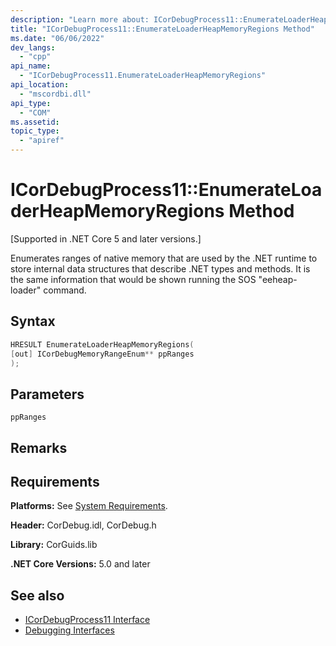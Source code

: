 ```yaml
---
description: "Learn more about: ICorDebugProcess11::EnumerateLoaderHeapMemoryRegions Method"
title: "ICorDebugProcess11::EnumerateLoaderHeapMemoryRegions Method"
ms.date: "06/06/2022"
dev_langs: 
  - "cpp"
api_name: 
  - "ICorDebugProcess11.EnumerateLoaderHeapMemoryRegions"
api_location: 
  - "mscordbi.dll"
api_type: 
  - "COM"
ms.assetid:
topic_type: 
  - "apiref"
---
```

# ICorDebugProcess11::EnumerateLoaderHeapMemoryRegions Method

[Supported in .NET Core 5 and later versions.]  
  
 Enumerates ranges of native memory that are used by the .NET runtime to store internal data structures that describe .NET types and methods. It is the same information that would be shown running the SOS "eeheap-loader" command.
  
## Syntax  
  
```cpp
HRESULT EnumerateLoaderHeapMemoryRegions(
[out] ICorDebugMemoryRangeEnum** ppRanges
); 
```  
  
## Parameters  

 `ppRanges`  

## Remarks  

## Requirements  

 **Platforms:** See [System Requirements](../../get-started/system-requirements.md).  

 **Header:** CorDebug.idl, CorDebug.h  

 **Library:** CorGuids.lib  

 **.NET Core Versions:** 5.0 and later

## See also

- [ICorDebugProcess11 Interface](icordebugprocess11-interface.md)
- [Debugging Interfaces](debugging-interfaces.md)
